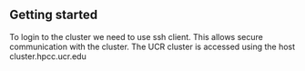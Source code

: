 ## Getting started

To login to the cluster we need to use ssh client. This allows secure communication with the cluster. The UCR cluster is accessed using the host cluster.hpcc.ucr.edu

